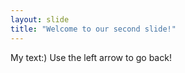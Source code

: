 ```yaml
---
layout: slide
title: "Welcome to our second slide!"
---
```

My text:)
Use the left arrow to go back!
